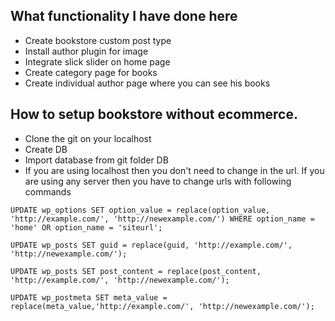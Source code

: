 ## What functionality I have done here

- Create bookstore custom post type
- Install author plugin for image
- Integrate slick slider on home page
- Create category page for books
- Create individual author page where you can see his books 

## How to setup bookstore without ecommerce.

- Clone the git on your localhost 
- Create DB
- Import database from git folder DB
- If you are using localhost then you don't need to change in the url. If you are using any server then you have to change urls with following commands

```
UPDATE wp_options SET option_value = replace(option_value, 'http://example.com/', 'http://newexample.com/') WHERE option_name = 'home' OR option_name = 'siteurl';

UPDATE wp_posts SET guid = replace(guid, 'http://example.com/', 'http://newexample.com/');

UPDATE wp_posts SET post_content = replace(post_content, 'http://example.com/', 'http://newexample.com/');

UPDATE wp_postmeta SET meta_value = replace(meta_value,'http://example.com/', 'http://newexample.com/');

```

